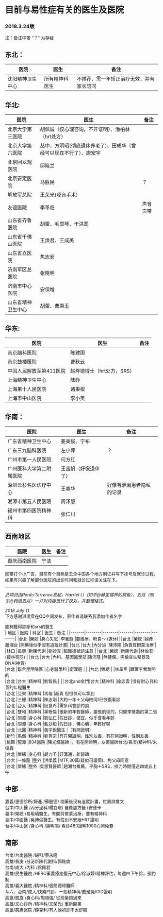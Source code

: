 # 目前与易性症有关的医生及医院

### 2018.3.24版

注：备注中带 “？” 为存疑

## 东北：
| 医院 | 医生 | 备注 |
|-------|--------|--------|
| 沈阳精神卫生中心 | 所有精神科医生 | 不推荐，需一年矫正治疗无效，并有家长陪同 |

## 华北:
| 医院 | 医生 | 备注 |
|-------|--------|--------|
|北京大学第三医院|胡佩诚（仅心理咨询，不开证明）、潘柏林（hrt处方）| |
|北京大学第六医院|丛中、方明昭(彻底退休养老了)、田成华（曾经可以现在不行了）、唐宏宇| |
|北京回龙观医院|邸晓兰| |
|北京安定医院|马胜民|？|
|解放军总院|王荣光(嗓音手术)| |
|友谊医院|李革临|声音声带 |
|山东省齐鲁医院|胡蕾、毛雪琴、于洪鸾| |
|山东省千佛山医院|王焕君、王成美| |
|山东省立医院|焦志安| |
|济南军区总医院|张晓明| |
|济南市中心医院|安保增| |
|山东省精神卫生中心|胡蕾、曹秉玉| |

## 华东:
| 医院 | 医生 | 备注 |
|-------|--------|--------|
|南京脑科医院|陈建国| |
|南京鼓楼医院|曹秋云| |
|中国人民解放军第411医院|赵烨德博士（hrt处方，SRS）| |
|上海精神卫生中心|陆峥| |
|上海第十人民医院|诸秉根| |
|上海市中山医院|李小英| |

## 华南：
| 医院 | 医生 | 备注 |
|-------|--------|--------|
|广东省精神卫生中心|姜美俊、宁布| |
|广东三九脑科医院|左小萍|？|
|广州市第一人民医院|何方红| |
|广州医科大学第二附属医院|王茜帆（好像退休了）| |
|深圳云杉名医诊疗中心|王春华|好像有泄漏患者隐私的记录 |
|湘潭市第五人民医院|周泽慧| |
|福州市第四医院精神科|张仁川| |

## 西南地区
| 医院 | 医生 | 备注 |
|-------|--------|--------|
|重庆西南医院|宁洁| |

顺带打个小广告，目前有个目标是去全中国各个地方刷证并写下挂号及就诊过程，如果有兴趣了解部分医院的出诊时间和就诊过程请关注在下。

---
*此项目由Perdo·Terrence发起，Harriet Li（知乎@薛定猫养的鳄鱼）、五月（知乎@药娘五月）一并对内容进行了校对，并整理格式。*

*2018 July 11* 
 <br>
下方感谢湛凌雪在QQ空间发布，原作者请联系我添加作者名字 <br>

能夠獲得診斷和srs的醫生 <br>
| 地区       | 医院 | 科室 | 医生 | 备注 |
|-------|--------|--------|-------|--------|--------|
|台北       |榮總         |身心失眠        |李鶯喬     |要團療，粉貴～ (退休)|
|台北       |榮總         |婦產            |趙湘台     |開藥後似乎沒有追蹤計畫|
|台北       |台大         |內分泌          |陳沛隆     |負責賀爾蒙治療 |
|林口       |長庚         |新陳代謝        |劉妙真     |超難掛號請注意 |
|台北       |榮總         |新陳代謝        |林怡君     |(接林亮羽) |
|台北       |台大         |內科、基因醫學部|陳沛隆     |無健保、需檢查生殖器及DNA(神貴)  <br>
|台北       |聯合昆明院區 |心身醫學科      |衛漢庭     |           |
|台北       |榮總         |                |林韋丞     |跟著李鶯喬開的 <br>
|台北       |台大         |精神科          |劉智民     |       |
|台北and金門|台大         |精神科          |徐志雲     |很有耐心且和善的年輕醫生 <br>
|台北       |亞東         |精神科          |馮榕       |超貴 但很快可以拿到 <br>
|台北       |三總         |精神科          |陳志剛     |大約一年＋父母陪同/已恢復看診 <br>
|台北       |台大         |精神科          |簡意玲     |需多科會診約談 <br>
|台北       |雙和         |精神科          |辜筱倫     |很新的年輕醫師，接張凱理的，只開李鶯喬的第二張 <br>
|台北       |關渡         |身心科          |劉弘仁     |假日診，便宜，似乎會看年齡 <br>
|台北       |關渡         |身心科          |藍彣桓     |假日診，佛心價，年輕好聊 <br>
|台北       |北醫         |精神科          |黃宇銳醫生 |（有開證明） <br>
|新竹       |馬偕         |精神科          |劉育宗     |有在開證明，性別友善，有在開證明，性別友善 <br>
|桃園       |龍潭         |804醫院         |陳光輝醫師 |，有在開證明，友善醫師台北/長庚/精神科/朱俊霖 <br>
|台北       |榮總         |身心科          |胡力予     |好溝通，新醫師 <br>
|台大       |一條龍       |整外            |洪學義     |MTF,30萬(疑似可議價)、免父母同意 <br>
|台北       |榮總         |整外            |吳思賢醫師 |趙湘台推薦，平胸＋SRS，排刀時間僅週四或五上午 <br>
## 中部
嘉義/惠德診所/婦產    /蘇殷德/ 開藥後沒有追蹤計畫，位置詳推文 <br>
台中/中山醫  /內分泌科/楊宜瑱/ 自費處方籤 (安德卡 <br>
臺中/榮總    /易瑜嶠醫生，有開荷爾蒙治療，要有精神科 <br>
臺中/中國醫  /吳博倫醫生，有性別不安跟HRT證明 <br>
台中/中山醫  /身心科  /謝明鴻/ 看診480證明1000心測免費 <br>
## 南部 
台南/台南醫院  /婦科/蔡永隆 <br>
高雄/長庚      /分泌新陳代謝科/郭銘俊 <br>
台南/成大      /內科  /徐佩君 <br>
高雄/民生醫院  /HERO藥愛療癒復元中心/徐淑婷/精神評估，每週四下午診，預約制 <br>
高雄/義大醫院  /精神科/張簡德璋醫師 <br>
斗六、台南/成大/快樂門診、一般精神科/戴瀅純/GID證明 <br>
高雄/凱旋      /身心科/周植強/ 從高榮跑過來 <br>
高雄/文心診所  /精神科/文榮光/ 重新開業 <br>
高雄/慈惠醫院         /薛克利/有人說初診不太舒服 <br>
